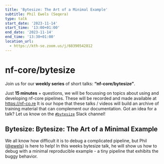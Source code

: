 ```yaml
---
title: 'Bytesize: The Art of a Minimal Example'
subtitle: Phil Ewels (Seqera)
type: talk
start_date: '2023-11-14'
start_time: '13:00+01:00'
end_date: '2023-11-14'
end_time: '13:30+01:00'
location_url:
  - https://kth-se.zoom.us/j/68390542812
---
```


# nf-core/bytesize

Join us for our **weekly series** of short talks: **“nf-core/bytesize”**.

Just **15 minutes** + questions, we will be focussing on topics about using and developing nf-core pipelines.
These will be recorded and made available at <https://nf-co.re>
It is our hope that these talks / videos will build an archive of training material that can complement our documentation. Got an idea for a talk? Let us know on the [`#bytesize`](https://nfcore.slack.com/channels/bytesize) Slack channel!

## Bytesize: Bytesize: The Art of a Minimal Example

We all know how difficult it is to debug a complicated pipeline, but Phil ([@ewels](https://github.com/ewels/)) is here to help! In this weeks bytesize talk, he will show us how to debug with a minimal reproducible example - a tiny pipeline that exhibits the buggy behavior.
